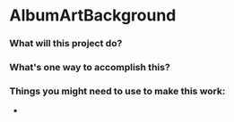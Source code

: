 # AlbumArtBackground #

### What will this project do? ###


### What's one way to accomplish this? ###


### Things you might need to use to make this work: ###
*